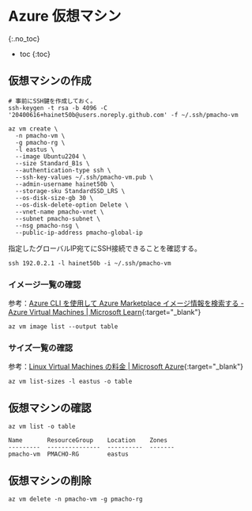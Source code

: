 # Azure 仮想マシン
{:.no_toc}

* toc
{:toc}

## 仮想マシンの作成
```shell
# 事前にSSH鍵を作成しておく。
ssh-keygen -t rsa -b 4096 -C '20400616+hainet50b@users.noreply.github.com' -f ~/.ssh/pmacho-vm

az vm create \
  -n pmacho-vm \
  -g pmacho-rg \
  -l eastus \
  --image Ubuntu2204 \
  --size Standard_B1s \
  --authentication-type ssh \
  --ssh-key-values ~/.ssh/pmacho-vm.pub \
  --admin-username hainet50b \
  --storage-sku StandardSSD_LRS \
  --os-disk-size-gb 30 \
  --os-disk-delete-option Delete \
  --vnet-name pmacho-vnet \
  --subnet pmacho-subnet \
  --nsg pmacho-nsg \
  --public-ip-address pmacho-global-ip
```

指定したグローバルIP宛てにSSH接続できることを確認する。
```shell
ssh 192.0.2.1 -l hainet50b -i ~/.ssh/pmacho-vm
```

### イメージ一覧の確認
参考：[Azure CLI を使用して Azure Marketplace イメージ情報を検索する - Azure Virtual Machines \| Microsoft Learn](https://docs.microsoft.com/azure/virtual-machines/linux/cli-ps-findimage){:target="_blank"}

```shell
az vm image list --output table
```

### サイズ一覧の確認
参考：[Linux Virtual Machines の料金 \| Microsoft Azure](https://azure.microsoft.com/pricing/details/virtual-machines){:target="_blank"}

```shell
az vm list-sizes -l eastus -o table
```

## 仮想マシンの確認
```shell
az vm list -o table

Name       ResourceGroup    Location    Zones
---------  ---------------  ----------  -------
pmacho-vm  PMACHO-RG        eastus
```

## 仮想マシンの削除
```shell
az vm delete -n pmacho-vm -g pmacho-rg
```
